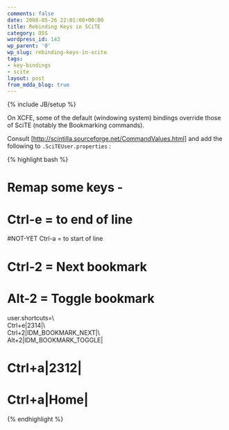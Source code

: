 ```yaml
---
comments: false
date: 2008-05-26 22:01:00+00:00
title: Rebinding Keys in SCiTE
category: OSS
wordpress_id: 143
wp_parent: '0'
wp_slug: rebinding-keys-in-scite
tags:
- key-bindings
- scite
layout: post
from_mdda_blog: true
---
```

{% include JB/setup %}


On XCFE, some of the default (windowing system) bindings override those of SciTE (notably the Bookmarking commands).  
  
Consult [http://scintilla.sourceforge.net/CommandValues.html] and add the following to `.SciTEUser.properties` :  
  

{% highlight bash %}
# Remap some keys -   
# Ctrl-e = to end of line  
#NOT-YET Ctrl-a = to start of line  
  
# Ctrl-2 = Next bookmark  
# Alt-2  = Toggle bookmark  
  
user.shortcuts=\  
Ctrl+e|2314|\  
Ctrl+2|IDM_BOOKMARK_NEXT|\  
Alt+2|IDM_BOOKMARK_TOGGLE|  
  
# Ctrl+a|2312|  
# Ctrl+a|Home|  

{% endhighlight %}
